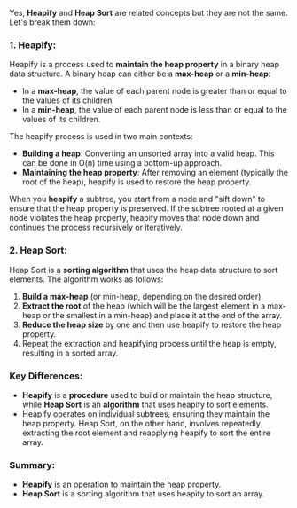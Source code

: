 Yes, **Heapify** and **Heap Sort** are related concepts but they are not the same. Let's break them down:

### 1. **Heapify**:
Heapify is a process used to **maintain the heap property** in a binary heap data structure. A binary heap can either be a **max-heap** or a **min-heap**:

- In a **max-heap**, the value of each parent node is greater than or equal to the values of its children.
- In a **min-heap**, the value of each parent node is less than or equal to the values of its children.

The heapify process is used in two main contexts:
- **Building a heap**: Converting an unsorted array into a valid heap. This can be done in O(n) time using a bottom-up approach.
- **Maintaining the heap property**: After removing an element (typically the root of the heap), heapify is used to restore the heap property.

When you **heapify** a subtree, you start from a node and "sift down" to ensure that the heap property is preserved. If the subtree rooted at a given node violates the heap property, heapify moves that node down and continues the process recursively or iteratively.

### 2. **Heap Sort**:
Heap Sort is a **sorting algorithm** that uses the heap data structure to sort elements. The algorithm works as follows:

1. **Build a max-heap** (or min-heap, depending on the desired order).
2. **Extract the root** of the heap (which will be the largest element in a max-heap or the smallest in a min-heap) and place it at the end of the array.
3. **Reduce the heap size** by one and then use heapify to restore the heap property.
4. Repeat the extraction and heapifying process until the heap is empty, resulting in a sorted array.

### Key Differences:
- **Heapify** is a **procedure** used to build or maintain the heap structure, while **Heap Sort** is an **algorithm** that uses heapify to sort elements.
- Heapify operates on individual subtrees, ensuring they maintain the heap property. Heap Sort, on the other hand, involves repeatedly extracting the root element and reapplying heapify to sort the entire array.

### Summary:
- **Heapify** is an operation to maintain the heap property.
- **Heap Sort** is a sorting algorithm that uses heapify to sort an array.

